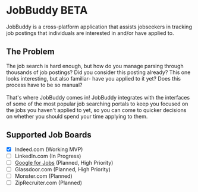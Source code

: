 # JobBuddy BETA
JobBuddy is a cross-platform application that assists jobseekers in tracking job postings that individuals are interested in and/or have applied to.

## The Problem
The job search is hard enough, but how do you manage parsing through thousands of job postings? Did you consider this posting already? This one looks interesting, but also familiar- have you applied to it yet? Does this process have to be so manual?\
\
That's where JobBuddy comes in! JobBuddy integrates with the interfaces of some of the most popular job searching portals to keep you focused on the jobs you haven't applied to yet, so you can come to quicker decisions on whether you should spend your time applying to them.

## Supported Job Boards
- [x] Indeed.com (Working MVP)
- [ ] LinkedIn.com (In Progress)
- [ ] [Google for Jobs](https://www.google.com/search?q=Software+Engineer&ibp=htl;jobs) (Planned, High Priority)
- [ ] Glassdoor.com (Planned, High Priority)
- [ ] Monster.com (Planned)
- [ ] ZipRecruiter.com (Planned)
